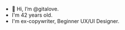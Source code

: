 - 👋 Hi, I’m @gitalove.
- I'm 42 years old.
- I'm ex-copywriter, Beginner UX/UI Designer.

<!---
gitalove/gitalove is a ✨ special ✨ repository because its `README.md` (this file) appears on your GitHub profile.
You can click the Preview link to take a look at your changes.
--->

